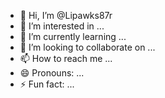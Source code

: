 - 👋 Hi, I’m @Lipawks87r
- 👀 I’m interested in ...
- 🌱 I’m currently learning ...
- 💞️ I’m looking to collaborate on ...
- 📫 How to reach me ...
- 😄 Pronouns: ...
- ⚡ Fun fact: ...

<!---
Lipawks87r/Lipawks87r is a ✨ special ✨ repository because its `README.md` (this file) appears on your GitHub profile.
You can click the Preview link to take a look at your changes.
--->
